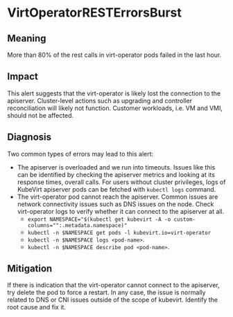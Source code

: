 # VirtOperatorRESTErrorsBurst 

## Meaning

More than 80% of the rest calls in virt-operator pods failed in the last hour. 

## Impact

This alert suggests that the virt-operator is likely lost the connection to the apiserver. Cluster-level actions such as upgrading and controller reconciliation will likely not function. Customer workloads, i.e. VM and VMI, should not be affected.

## Diagnosis

Two common types of errors may lead to this alert:
- The apiserver is overloaded and we run into timeouts. Issues like this can be identified by checking the apiserver metrics and looking at its response times, overall calls. For users without cluster privileges, logs of KubeVirt apiserver pods can be fetched with `kubectl logs` command.
- The virt-operator pod cannot reach the apiserver. Common issues are network connectivity issues such as DNS issues on the node. Check virt-operator logs to verify whether it can connect to the apiserver at all.
    - `export NAMESPACE="$(kubectl get kubevirt -A -o custom-columns="":.metadata.namespace)"`
    - `kubectl -n $NAMESPACE get pods -l kubevirt.io=virt-operator`
    - `kubectl -n $NAMESPACE logs <pod-name>`.
    - `kubectl -n $NAMESPACE describe pod <pod-name>`.

## Mitigation

If there is indication that the virt-operator cannot connect to the apiserver, try delete the pod to force a restart. 
In any case, the issue is normally related to DNS or CNI issues outside of the scope of kubevirt. Identify the root cause and fix it.

